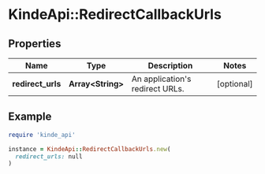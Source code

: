 # KindeApi::RedirectCallbackUrls

## Properties

| Name | Type | Description | Notes |
| ---- | ---- | ----------- | ----- |
| **redirect_urls** | **Array&lt;String&gt;** | An application&#39;s redirect URLs. | [optional] |

## Example

```ruby
require 'kinde_api'

instance = KindeApi::RedirectCallbackUrls.new(
  redirect_urls: null
)
```

